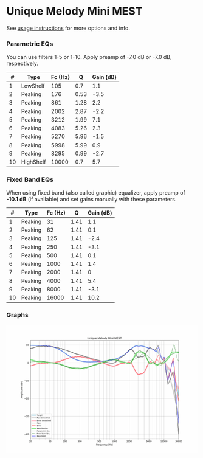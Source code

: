 # Unique Melody Mini MEST
See [usage instructions](https://github.com/jaakkopasanen/AutoEq#usage) for more options and info.

### Parametric EQs
You can use filters 1-5 or 1-10. Apply preamp of -7.0 dB or -7.0 dB, respectively.

|   # | Type      |   Fc (Hz) |    Q |   Gain (dB) |
|-----|-----------|-----------|------|-------------|
|   1 | LowShelf  |       105 | 0.7  |         1.1 |
|   2 | Peaking   |       176 | 0.53 |        -3.5 |
|   3 | Peaking   |       861 | 1.28 |         2.2 |
|   4 | Peaking   |      2002 | 2.87 |        -2.2 |
|   5 | Peaking   |      3212 | 1.99 |         7.1 |
|   6 | Peaking   |      4083 | 5.26 |         2.3 |
|   7 | Peaking   |      5270 | 5.96 |        -1.5 |
|   8 | Peaking   |      5998 | 5.99 |         0.9 |
|   9 | Peaking   |      8295 | 0.99 |        -2.7 |
|  10 | HighShelf |     10000 | 0.7  |         5.7 |

### Fixed Band EQs
When using fixed band (also called graphic) equalizer, apply preamp of **-10.1 dB** (if available) and set gains manually with these parameters.

|   # | Type    |   Fc (Hz) |    Q |   Gain (dB) |
|-----|---------|-----------|------|-------------|
|   1 | Peaking |        31 | 1.41 |         1.1 |
|   2 | Peaking |        62 | 1.41 |         0.1 |
|   3 | Peaking |       125 | 1.41 |        -2.4 |
|   4 | Peaking |       250 | 1.41 |        -3.1 |
|   5 | Peaking |       500 | 1.41 |         0.1 |
|   6 | Peaking |      1000 | 1.41 |         1.4 |
|   7 | Peaking |      2000 | 1.41 |         0   |
|   8 | Peaking |      4000 | 1.41 |         5.4 |
|   9 | Peaking |      8000 | 1.41 |        -3.1 |
|  10 | Peaking |     16000 | 1.41 |        10.2 |

### Graphs
![](./Unique%20Melody%20Mini%20MEST.png)
